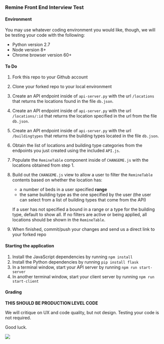 ### Remine Front End Interview Test

#### Environment

You may use whatever coding environment you would like, though, we will be testing your code with the following:

- Python version 2.7
- Node version 8+ 
- Chrome browser version 60+

#### To Do

1. Fork this repo to your Github account
2. Clone your forked repo to your local environment
3. Create an API endpoint inside of `api-server.py` with the url `/locations` that returns the locations found in the file `db.json`.
4. Create an API endpoint inside of `api-server.py` with the url `/locations/:id` that returns the location specified in the url from the file `db.json`.
5. Create an API endpoint inside of `api-server.py` with the url `/buildingtypes` that returns the building types located in the file `db.json`.
6. Obtain the list of locations and building type categories from the endpoints you just created using the included `API.js`.
7. Populate the `RemineTable` component inside of `CHANGEME.js` with the locations obtained from step 1.
8. Build out the `CHANGEME.js` view to allow a user to filter the `RemineTable` contents based on whether the location has:
    * a number of beds in a user specified **range**
    * the same building type as the one specified by the user (the user can select from a list of building types that come from the API)

    If a user has not specified a bound in a range or a type for the building type, default to show all. If no filters are active or being applied, all locations should be shown in the `RemineTable`. 
9. When finished, commit/push your changes and send us a direct link to your forked repo

#### Starting the application

1. Install the JavaScript dependencies by running `npm install`
2. Install the Python dependencies by running `pip install flask`
3. In a terminal window, start your API server by running `npm run start-server`
4. In another terminal window, start your client server by running `npm run start-client`

#### Grading

**THIS SHOULD BE PRODUCTION LEVEL CODE** 

We will critique on UX and code quality, but not design. Testing your code is not required.

Good luck.

![](https://media.giphy.com/media/26DOs997h6fgsCthu/giphy.gif)
